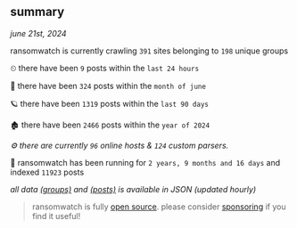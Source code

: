 
## summary
_june 21st, 2024_

ransomwatch is currently crawling `391` sites belonging to `198` unique groups

⏲ there have been `9` posts within the `last 24 hours`

🦈 there have been `324` posts within the `month of june`

🪐 there have been `1319` posts within the `last 90 days`

🏚 there have been `2466` posts within the `year of 2024`

_⚙️ there are currently `96` online hosts & `124` custom parsers._

🦕 ransomwatch has been running for `2 years, 9 months and 16 days` and indexed `11923` posts

_all data  [(groups)](http://ransomwhat.telemetry.ltd/groups) and [(posts)](http://ransomwhat.telemetry.ltd/posts) is available in JSON (updated hourly)_

> ransomwatch is fully [open source](https://github.com/joshhighet/ransomwatch#ransomwatch--). please consider [sponsoring](https://github.com/sponsors/joshhighet) if you find it useful!
